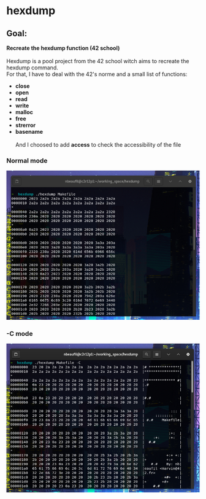 # hexdump

## Goal:
<strong>Recreate the hexdump function (42 school)</strong>
<br><br>Hexdump is a pool project from the 42 school witch aims to recreate the hexdump command.<br>
For that, I have to deal with the 42's norme and a small list of functions: <br>
* **close**<br>
* **open**<br>
* **read**<br>
* **write**<br>
* **malloc**<br>
* **free**<br>
* **strerror**<br>
* **basename**<br><br>
And I choosed to add **access** to check the accessibility of the file

### Normal mode
<img src="./.picture/normal_mode.jpg" alt="Alt text" title="normal_mode">

### -C mode
<img src="./.picture/C_mode.jpg" alt="Alt text" title="normal_mode">
